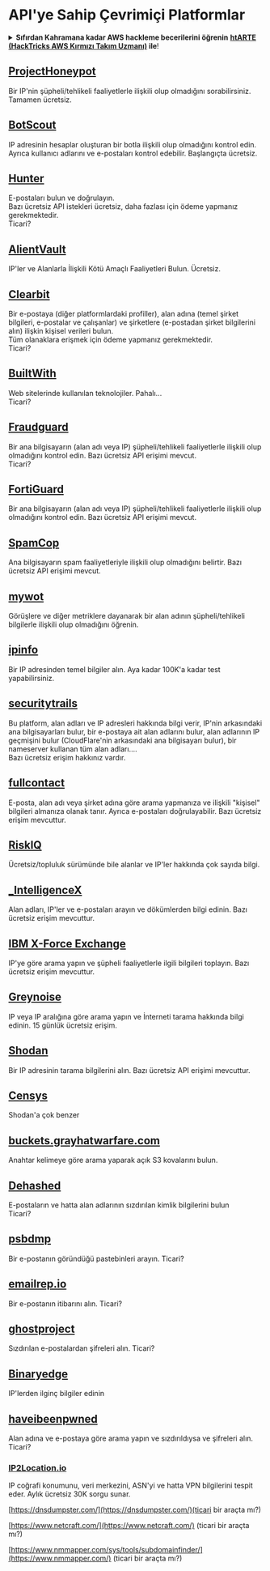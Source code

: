 # API'ye Sahip Çevrimiçi Platformlar

<details>

<summary><strong>Sıfırdan Kahramana kadar AWS hackleme becerilerini öğrenin</strong> <a href="https://training.hacktricks.xyz/courses/arte"><strong>htARTE (HackTricks AWS Kırmızı Takım Uzmanı)</strong></a><strong> ile</strong>!</summary>

HackTricks'ı desteklemenin diğer yolları:

* **Şirketinizi HackTricks'te reklamını görmek istiyorsanız** veya **HackTricks'i PDF olarak indirmek istiyorsanız** [**ABONELİK PLANLARINI**](https://github.com/sponsors/carlospolop) kontrol edin!
* [**Resmi PEASS & HackTricks ürünlerini**](https://peass.creator-spring.com) edinin
* [**PEASS Ailesi'ni**](https://opensea.io/collection/the-peass-family) keşfedin, özel [**NFT'lerimiz**](https://opensea.io/collection/the-peass-family) koleksiyonu
* **Katılın** 💬 [**Discord grubuna**](https://discord.gg/hRep4RUj7f) veya [**telegram grubuna**](https://t.me/peass) veya bizi **Twitter** 🐦 [**@hacktricks\_live**](https://twitter.com/hacktricks\_live)** takip edin.**
* **Hacking püf noktalarınızı paylaşarak PR'lar göndererek** [**HackTricks**](https://github.com/carlospolop/hacktricks) ve [**HackTricks Cloud**](https://github.com/carlospolop/hacktricks-cloud) github depolarına katkıda bulunun.

</details>

## [ProjectHoneypot](https://www.projecthoneypot.org/)

Bir IP'nin şüpheli/tehlikeli faaliyetlerle ilişkili olup olmadığını sorabilirsiniz. Tamamen ücretsiz.

## [**BotScout**](http://botscout.com/api.htm)

IP adresinin hesaplar oluşturan bir botla ilişkili olup olmadığını kontrol edin. Ayrıca kullanıcı adlarını ve e-postaları kontrol edebilir. Başlangıçta ücretsiz.

## [Hunter](https://hunter.io/)

E-postaları bulun ve doğrulayın.\
Bazı ücretsiz API istekleri ücretsiz, daha fazlası için ödeme yapmanız gerekmektedir.\
Ticari?

## [AlientVault](https://otx.alienvault.com/api)

IP'ler ve Alanlarla İlişkili Kötü Amaçlı Faaliyetleri Bulun. Ücretsiz.

## [Clearbit](https://dashboard.clearbit.com/)

Bir e-postaya (diğer platformlardaki profiller), alan adına (temel şirket bilgileri, e-postalar ve çalışanlar) ve şirketlere (e-postadan şirket bilgilerini alın) ilişkin kişisel verileri bulun.\
Tüm olanaklara erişmek için ödeme yapmanız gerekmektedir.\
Ticari?

## [BuiltWith](https://builtwith.com/)

Web sitelerinde kullanılan teknolojiler. Pahalı...\
Ticari?

## [Fraudguard](https://fraudguard.io/)

Bir ana bilgisayarın (alan adı veya IP) şüpheli/tehlikeli faaliyetlerle ilişkili olup olmadığını kontrol edin. Bazı ücretsiz API erişimi mevcut.\
Ticari?

## [FortiGuard](https://fortiguard.com/)

Bir ana bilgisayarın (alan adı veya IP) şüpheli/tehlikeli faaliyetlerle ilişkili olup olmadığını kontrol edin. Bazı ücretsiz API erişimi mevcut.

## [SpamCop](https://www.spamcop.net/)

Ana bilgisayarın spam faaliyetleriyle ilişkili olup olmadığını belirtir. Bazı ücretsiz API erişimi mevcut.

## [mywot](https://www.mywot.com/)

Görüşlere ve diğer metriklere dayanarak bir alan adının şüpheli/tehlikeli bilgilerle ilişkili olup olmadığını öğrenin.

## [ipinfo](https://ipinfo.io/)

Bir IP adresinden temel bilgiler alın. Aya kadar 100K'a kadar test yapabilirsiniz.

## [securitytrails](https://securitytrails.com/app/account)

Bu platform, alan adları ve IP adresleri hakkında bilgi verir, IP'nin arkasındaki ana bilgisayarları bulur, bir e-postaya ait alan adlarını bulur, alan adlarının IP geçmişini bulur (CloudFlare'nin arkasındaki ana bilgisayarı bulur), bir nameserver kullanan tüm alan adları....\
Bazı ücretsiz erişim hakkınız vardır.

## [fullcontact](https://www.fullcontact.com/)

E-posta, alan adı veya şirket adına göre arama yapmanıza ve ilişkili "kişisel" bilgileri almanıza olanak tanır. Ayrıca e-postaları doğrulayabilir. Bazı ücretsiz erişim mevcuttur.

## [RiskIQ](https://www.spiderfoot.net/documentation/)

Ücretsiz/topluluk sürümünde bile alanlar ve IP'ler hakkında çok sayıda bilgi.

## [\_IntelligenceX](https://intelx.io/)

Alan adları, IP'ler ve e-postaları arayın ve dökümlerden bilgi edinin. Bazı ücretsiz erişim mevcuttur.

## [IBM X-Force Exchange](https://exchange.xforce.ibmcloud.com/)

IP'ye göre arama yapın ve şüpheli faaliyetlerle ilgili bilgileri toplayın. Bazı ücretsiz erişim mevcuttur.

## [Greynoise](https://viz.greynoise.io/)

IP veya IP aralığına göre arama yapın ve İnterneti tarama hakkında bilgi edinin. 15 günlük ücretsiz erişim.

## [Shodan](https://www.shodan.io/)

Bir IP adresinin tarama bilgilerini alın. Bazı ücretsiz API erişimi mevcuttur.

## [Censys](https://censys.io/)

Shodan'a çok benzer

## [buckets.grayhatwarfare.com](https://buckets.grayhatwarfare.com/)

Anahtar kelimeye göre arama yaparak açık S3 kovalarını bulun.

## [Dehashed](https://www.dehashed.com/data)

E-postaların ve hatta alan adlarının sızdırılan kimlik bilgilerini bulun\
Ticari?

## [psbdmp](https://psbdmp.ws/)

Bir e-postanın göründüğü pastebinleri arayın. Ticari?

## [emailrep.io](https://emailrep.io/key)

Bir e-postanın itibarını alın. Ticari?

## [ghostproject](https://ghostproject.fr/)

Sızdırılan e-postalardan şifreleri alın. Ticari?

## [Binaryedge](https://www.binaryedge.io/)

IP'lerden ilginç bilgiler edinin

## [haveibeenpwned](https://haveibeenpwned.com/)

Alan adına ve e-postaya göre arama yapın ve sızdırıldıysa ve şifreleri alın. Ticari?

### [IP2Location.io](https://www.ip2location.io/)

IP coğrafi konumunu, veri merkezini, ASN'yi ve hatta VPN bilgilerini tespit eder. Aylık ücretsiz 30K sorgu sunar.



[https://dnsdumpster.com/](https://dnsdumpster.com/)(ticari bir araçta mı?)

[https://www.netcraft.com/](https://www.netcraft.com/) (ticari bir araçta mı?)

[https://www.nmmapper.com/sys/tools/subdomainfinder/](https://www.nmmapper.com/) (ticari bir araçta mı?)
